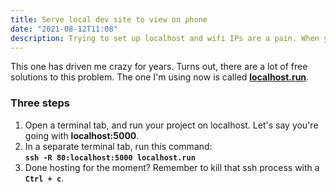 ```yaml
---
title: Serve local dev site to view on phone
date: "2021-08-12T11:08"
description: Trying to set up localhost and wifi IPs are a pain. When you wanrt to view you dev site on your phone, there's an easier way.
---
```


This one has driven me crazy for years. Turns out, there are a lot of free solutions to this problem.
The one I'm using now is called <a href="[/launchings-domains-on-netlify](https://localhost.run/docs/)">**localhost.run**</a>.

### Three steps

1. Open a terminal tab, and run your project on localhost. Let's say you're going with **localhost:5000**.
2. In a separate terminal tab, run this command:<br>
**`ssh -R 80:localhost:5000 localhost.run`**
3. Done hosting for the moment? Remember to kill that ssh process with a **`Ctrl + c`**.

